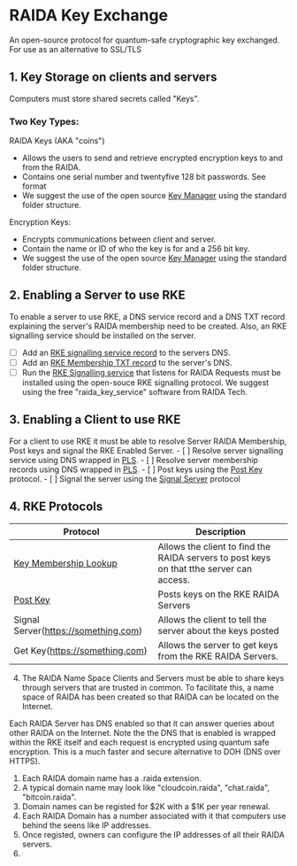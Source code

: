 # RAIDA Key Exchange
An open-source protocol for quantum-safe cryptographic key exchanged. For use as an alternative to SSL/TLS

## 1. Key Storage on clients and servers
Computers must store shared secrets called "Keys". 

### Two Key Types:
  RAIDA Keys (AKA "coins") 
  * Allows the users to send and retrieve encrypted encryption keys to and from the RAIDA.
  * Contains one serial number and twentyfive 128 bit passwords. See format
  * We suggest the use of the open source [Key Manager](https://something.com)  using the standard folder structure.
  
  Encryption Keys: 
  * Encrypts communications between client and server.
  * Contain the name or ID of who the key is for and a 256 bit key.
  * We suggest the use of the open source [Key Manager](https://something.com)   using the standard folder structure. 
	
## 2. Enabling a Server to use RKE
To enable a server to use RKE, a DNS service record and a DNS TXT record explaining the server's RAIDA membership need to be created. Also, an RKE signalling service should be installed on the server. 
- [ ] Add an [RKE signalling service record](https://something.com) to the servers DNS.
- [ ] Add an [RKE Membership TXT record](https://something.com)  to the server's DNS. 
- [ ] Run the [RKE Signalling service](https://something.com)  that listens for RAIDA Requests must be installed using the open-souce RKE signalling protocol. We suggest using the free "raida_key_service" software from RAIDA Tech.   
		
## 3. Enabling a Client to use RKE
For a client to use RKE it must be able to resolve Server RAIDA Membership, Post keys and signal the RKE Enabled Server.
	- [ ] Resolve server signalling service using DNS wrapped in [PLS](https://something.com).
	- [ ] Resolve server membership records using DNS wrapped in [PLS](https://something.com).
	- [ ] Post keys using the [Post Key](https://something.com) protocol. 
	- [ ] Signal the server using the [Signal Server](https://something.com) protocol


## 4. RKE Protocols

Protocol | Description
---|---
[Key Membership Lookup]() | Allows the client to find the RAIDA servers to post keys on that tthe server can access.
[Post Key](https://something.com)  | Posts keys on the RKE RAIDA Servers
Signal Server(https://something.com)  | Allows the client to tell the server about the keys posted
Get Key(https://something.com)  | Allows the server to get keys from the RKE RAIDA Servers. 




4. The RAIDA Name Space
Clients and Servers must be able to share keys through servers that are trusted in common. To facilitate this, a name space of RAIDA has been created so that RAIDA can be located on the Internet. 

Each RAIDA Server has DNS enabled so that it can answer queries about other RAIDA on the Internet. Note the the DNS that is enabled is wrapped within the RKE itself and each request is encrypted using quantum safe encryption. This is a much faster and secure alternative to DOH (DNS over HTTPS).

1. Each RAIDA domain name has a .raida extension. 
2. A typical domain name may look like "cloudcoin.raida", "chat.raida", "bitcoin.raida".
3. Domain names can be registed for $2K with a $1K per year renewal. 
4. Each RAIDA Domain has a number associated with it that computers use behind the seens like IP addresses. 
5. Once registed, owners can configure the IP addresses of all their RAIDA servers. 
6. 

